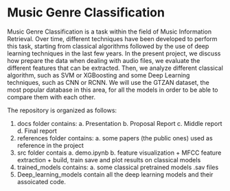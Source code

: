 # Music Genre Classification

Music Genre Classification is a task within the field of Music Information Retrieval. Over time,
different techniques have been developed to perform this task, starting from classical algorithms followed by
the use of deep learning techniques in the last few years. In the present project, we discuss how prepare the
data when dealing with audio files, we evaluate the different features that can be extracted. Then, we analyze
different classical algorithm, such as SVM or XGBoosting and some Deep Learning techniques, such as CNN
or RCNN. We will use the GTZAN dataset, the most popular database in this area, for all the models in order
to be able to compare them with each other.


The repository is organized as follows: 
1. docs folder contains:
  a. Presentation
  b. Proposal Report
  c. Middle report
  d. Final report
2. references folder contains:
  a. some papers (the public ones) used as reference in the project
3. src folder contais
  a. demo.ipynb 
  b. feature visualization + MFCC feature extraction + build, train save and plot results on classical models
4. trained_models contains: 
  a. some classical pretrained models .sav files
5. Deep_learning_models contain all the deep learning models and their assoicated code. 
